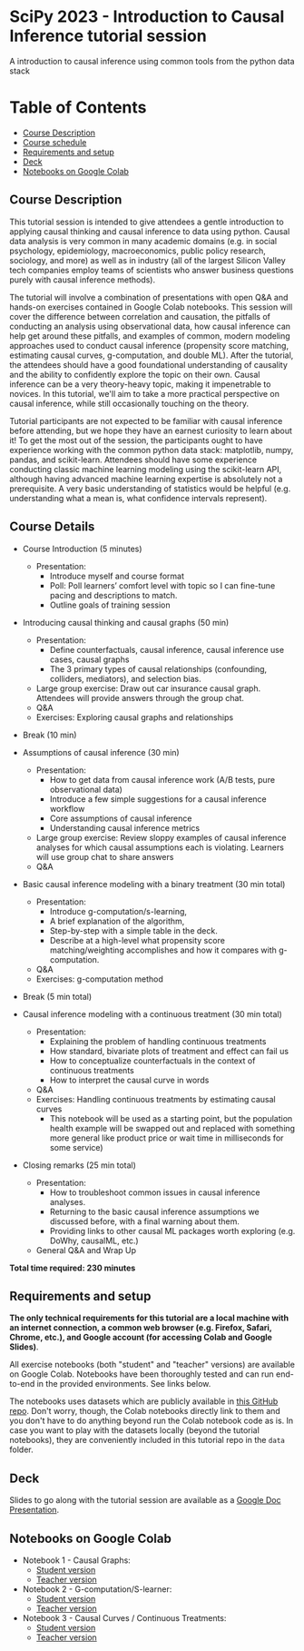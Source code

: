 # SciPy 2023 - Introduction to Causal Inference tutorial session

A introduction to causal inference using common tools from the python data stack


# Table of Contents

- [Course Description](#course-description)
- [Course schedule](#course-schedule)
- [Requirements and setup](#requirements-and-setup)
- [Deck](#deck)
- [Notebooks on Google Colab](#notebooks-on-google-colab)


## Course Description  

This tutorial session is intended to give attendees a gentle introduction to applying causal thinking and causal inference to data using python. Causal data analysis is very common in many academic domains (e.g. in social psychology, epidemiology, macroeconomics, public policy research, sociology, and more) as well as in industry (all of the largest Silicon Valley tech companies employ teams of scientists who answer business questions purely with causal inference methods).

The tutorial will involve a combination of presentations with open Q&A and hands-on exercises contained in Google Colab notebooks. This session will cover the difference between correlation and causation, the pitfalls of conducting an analysis using observational data, how causal inference can help get around these pitfalls, and examples of common, modern modeling approaches used to conduct causal inference (propensity score matching, estimating causal curves, g-computation, and double ML). After the tutorial, the attendees should have a good foundational understanding of causality and the ability to confidently explore the topic on their own. Causal inference can be a very theory-heavy topic, making it impenetrable to novices. In this tutorial, we'll aim to take a more practical perspective on causal inference, while still occasionally touching on the theory.

Tutorial participants are not expected to be familiar with causal inference before attending, but we hope they have an earnest curiosity to learn about it! To get the most out of the session, the participants ought to have experience working with the common python data stack: matplotlib, numpy, pandas, and scikit-learn. Attendees should have some experience conducting classic machine learning modeling using the scikit-learn API, although having advanced machine learning expertise is absolutely not a prerequisite. A very basic understanding of statistics would be helpful (e.g. understanding what a mean is, what confidence intervals represent).


## Course Details  

* Course Introduction (5 minutes)
    * Presentation:
        * Introduce myself and course format
        * Poll: Poll learners’ comfort level with topic so I can fine-tune pacing and descriptions to match.
        * Outline goals of training session

* Introducing causal thinking and causal graphs (50 min)
    * Presentation: 
        * Define counterfactuals, causal inference, causal inference use cases, causal graphs
        * The 3 primary types of causal relationships (confounding, colliders, mediators), and selection bias.
    * Large group exercise: Draw out car insurance causal graph. Attendees will provide answers through the group chat.
    * Q&A
    * Exercises: Exploring causal graphs and relationships

* Break (10 min)

* Assumptions of causal inference (30 min)
    * Presentation: 
        * How to get data from causal inference work (A/B tests, pure observational data)
        * Introduce a few simple suggestions for a causal inference workflow 
        * Core assumptions of causal inference
        * Understanding causal inference metrics
    * Large group exercise: Review sloppy examples of causal inference analyses for which causal assumptions each is violating. Learners will use group chat to share answers
    * Q&A

* Basic causal inference modeling with a binary treatment (30 min total)
    * Presentation: 
        * Introduce g-computation/s-learning, 
        * A brief explanation of the algorithm, 
        * Step-by-step with a simple table in the deck. 
        * Describe at a high-level what propensity score matching/weighting accomplishes and how it compares with g-computation.
    * Q&A
    * Exercises: g-computation method

* Break (5 min total)

* Causal inference modeling with a continuous treatment (30 min total)
    * Presentation: 
        * Explaining the problem of handling continuous treatments
        * How standard, bivariate plots of treatment and effect can fail us
        * How to conceptualize counterfactuals in the context of continuous treatments
        * How to interpret the causal curve in words
    * Q&A
    * Exercises: Handling continuous treatments by estimating causal curves
        * This notebook will be used as a starting point, but the population health example will be swapped out and replaced with something more general like product price or wait time in milliseconds for some service)

* Closing remarks (25 min total)
    * Presentation: 
        * How to troubleshoot common issues in causal inference analyses. 
        * Returning to the basic causal inference assumptions we discussed before, with a final warning about them. 
        * Providing links to other causal ML packages worth exploring (e.g. DoWhy, causalML, etc.)
    * General Q&A and Wrap Up

__Total time required: 230 minutes__


## Requirements and setup

__The only technical requirements for this tutorial are a local machine with an internet connection, a common web browser (e.g. Firefox, Safari, Chrome, etc.), and Google account (for accessing Colab and Google Slides)__.

All exercise notebooks (both "student" and "teacher" versions) are available on Google Colab. Notebooks have been thoroughly tested and can run end-to-end in the provided environments. See links below.

The notebooks uses datasets which are publicly available in [this GitHub repo](https://github.com/ronikobrosly/misc_dataset). Don't worry, though, the Colab notebooks directly link to them and you don't have to do anything beyond run the Colab notebook code as is. In case you want to play with the datasets locally (beyond the tutorial notebooks), they are conveniently included in this tutorial repo in the `data` folder.   

## Deck

Slides to go along with the tutorial session are available as a [Google Doc Presentation](https://docs.google.com/presentation/d/1X76lXSoR20P9psKNHXHfkLJFuC6yrciz/edit?usp=sharing&ouid=106648805068606228158&rtpof=true&sd=true).

## Notebooks on Google Colab

* Notebook 1 - Causal Graphs:
    * [Student version](https://colab.research.google.com/drive/1pgtSAs0RAFBFtuXS5m4G9tFWaiLaSWqW?usp=sharing)
    * [Teacher version](https://colab.research.google.com/drive/199S2RGWnoGH2WgCGdSOhYXJsTWNQRK7d?usp=sharing)
* Notebook 2 - G-computation/S-learner:
    * [Student version](https://colab.research.google.com/drive/14k4wZlrWfTHz33TIEju54_IPoGdg4A0d?usp=sharing)
    * [Teacher version](https://colab.research.google.com/drive/1gMoxtmhFOeupL_CQCeX3oUMIdp9yAo6F?usp=sharing)
* Notebook 3 - Causal Curves / Continuous Treatments:
    * [Student version](https://colab.research.google.com/drive/1LNUkIgadA2xO4M9wSLeJ6JdtWhj2j0LE?usp=sharing)
    * [Teacher version](https://colab.research.google.com/drive/1a_JFH1biqRGS5nrzB6rlKUsHp-aPUiQe?usp=sharing)
